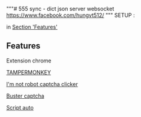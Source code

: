 """# 555
sync - dict json  server websocket https://www.facebook.com/hungvt512/
"""
SETUP :

in [Section 'Features'](#ssFeatures) 

## Features <a id='ssFeatures'></a>
Extension chrome

[TAMPERMONKEY](https://chromewebstore.google.com/detail/tampermonkey/dhdgffkkebhmkfjojejmpbldmpobfkfo)

[I'm not robot captcha clicker](https://chromewebstore.google.com/detail/tampermonkey/dhdgffkkebhmkfjojejmpbldmpobfkfo)

[ Buster captcha](https://chromewebstore.google.com/detail/buster-captcha-solver-for/mpbjkejclgfgadiemmefgebjfooflfhl)

[Script auto](https://raw.githubusercontent.com/vuhung512/555/main/tamper.js)
